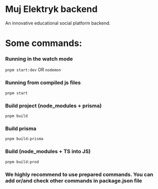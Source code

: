 # Muj Elektryk backend

An innovative educational social platform backend.


# Some commands:
### Running in the watch mode
``` pnpm start:dev ``` OR ``` nodemon ```

### Running from compiled js files
``` pnpm start ```

### Build project (node_modules + prisma)
``` pnpm build ```

### Build prisma
``` pnpm build:prisma ```

### Build (node_modules + TS into JS)
``` pnpm build:prod ```

### We highly recommend to use prepared commands. You can add or/and check other commands in package.json file

